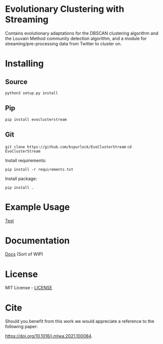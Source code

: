 # Evolutionary Clustering with Streaming

Contains evolutionary adaptations for the DBSCAN clustering algorithm and the Louvain Method community detection algorithm, and a module for streaming/pre-processing data from Twitter to cluster on.

# Installing

## Source

`python3 setup.py install`

## Pip

`pip install evoclusterstream`

## Git

`git clone https://github.com/kspurlock/EvoClusterStream`
`cd EvoClusterStream`

Install requirements:

`pip install -r requirements.txt`

Install package:

`pip install .`

# Example Usage

[Test](./test/test.py)

# Documentation

[Docs](https://evoclusterstream.readthedocs.io/en/latest/) (Sort of WIP)

# License

MIT License - [LICENSE](./LICENSE)

# Cite
Should you benefit from this work we would appreciate a reference to the following paper:

https://doi.org/10.1016/j.mlwa.2021.100084.
